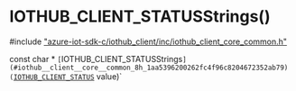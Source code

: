 # IOTHUB_CLIENT_STATUSStrings()

\#include ["azure-iot-sdk-c/iothub_client/inc/iothub_client_core_common.h"](../iot-c-ref-iothub-client-core-common-h.md)  

const char * `[`IOTHUB_CLIENT_STATUSStrings`](#iothub__client__core__common_8h_1aa5396200262fc4f96c8204672352ab79)(`[`IOTHUB_CLIENT_STATUS`](#iothub__client__core__common_8h_1af80b6370369f3c1bb53399deccb4491c) value)`

